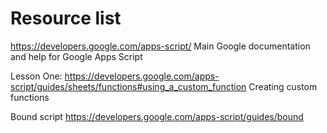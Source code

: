 # Resource list

https://developers.google.com/apps-script/
Main Google documentation and help for Google Apps Script

Lesson One: https://developers.google.com/apps-script/guides/sheets/functions#using_a_custom_function
Creating custom functions

Bound script
https://developers.google.com/apps-script/guides/bound
